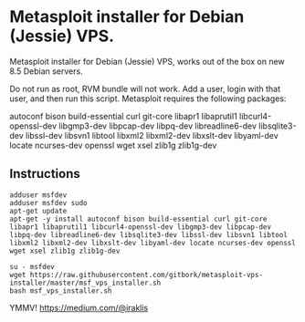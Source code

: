 # Metasploit installer for Debian (Jessie) VPS.

Metasploit installer for Debian (Jessie) VPS, works out of the box on new 8.5 Debian servers. 

Do not run as root, RVM bundle will not work. Add a user, login with that user, and then run this script.
Metasploit requires the following packages:

autoconf bison build-essential curl git-core libapr1 libaprutil1 libcurl4-openssl-dev libgmp3-dev libpcap-dev libpq-dev libreadline6-dev libsqlite3-dev libssl-dev libsvn1 libtool libxml2 libxml2-dev libxslt-dev libyaml-dev locate ncurses-dev openssl wget xsel zlib1g zlib1g-dev

## Instructions
```
adduser msfdev
adduser msfdev sudo
apt-get update
apt-get -y install autoconf bison build-essential curl git-core libapr1 libaprutil1 libcurl4-openssl-dev libgmp3-dev libpcap-dev libpq-dev libreadline6-dev libsqlite3-dev libssl-dev libsvn1 libtool libxml2 libxml2-dev libxslt-dev libyaml-dev locate ncurses-dev openssl wget xsel zlib1g zlib1g-dev

su - msfdev
wget https://raw.githubusercontent.com/gitbork/metasploit-vps-installer/master/msf_vps_installer.sh
bash msf_vps_installer.sh
```

YMMV!
https://medium.com/@iraklis


